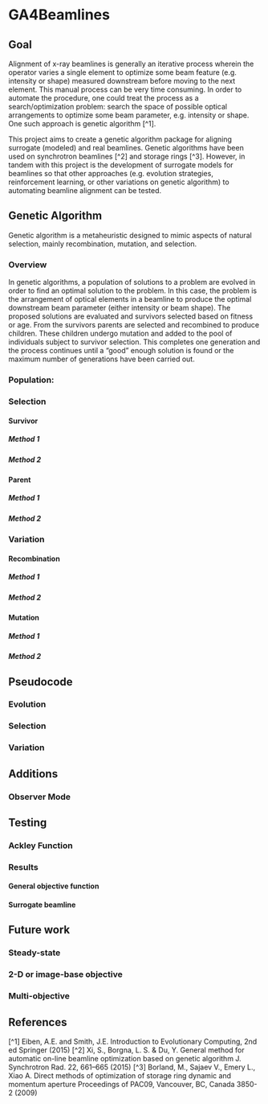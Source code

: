 # GA4Beamlines

## Goal 
Alignment of x-ray beamlines is generally an iterative process wherein the operator varies a single element to optimize some beam feature (e.g. intensity or shape) measured downstream before moving to the next element. This manual process can be very time consuming.  In order to automate the procedure, one could treat the process as a search/optimization problem: search the space of possible optical arrangements to optimize some beam parameter, e.g. intensity or shape. One such approach is genetic algorithm [^1]. 

This project aims to create a genetic algorithm package for aligning surrogate (modeled) and real beamlines. Genetic algorithms have been used on synchrotron beamlines [^2] and storage rings [^3]. However, in tandem with this project is the development of surrogate models for beamlines so that other approaches (e.g. evolution strategies, reinforcement learning, or other variations on genetic algorithm) to automating beamline alignment can be tested.

## Genetic Algorithm
Genetic algorithm is a metaheuristic designed to mimic aspects of natural selection, mainly recombination, mutation, and selection. 

### Overview
In genetic algorithms, a population of solutions to a problem are evolved in order to find an optimal solution to the problem.  In this case, the problem is the arrangement of optical elements in a beamline to produce the optimal downstream beam parameter (either intensity or beam shape). The proposed solutions are evaluated and survivors selected based on fitness or age. From the survivors parents are selected and recombined to produce children.  These children undergo mutation and added to the pool of individuals subject to survivor selection. This completes one generation and the process continues until a “good” enough solution is found or the maximum number of generations have been carried out.

### Population:

### Selection
#### Survivor
##### Method 1
##### Method 2

#### Parent
##### Method 1
##### Method 2

### Variation
#### Recombination
##### Method 1
##### Method 2

#### Mutation
##### Method 1
##### Method 2

## Pseudocode
### Evolution
### Selection
### Variation

## Additions
### Observer Mode

## Testing
### Ackley Function
### Results
#### General objective function
#### Surrogate beamline

## Future work
### Steady-state
### 2-D or image-base objective
### Multi-objective

## References
[^1] Eiben, A.E. and Smith, J.E. Introduction to Evolutionary Computing, 2nd ed Springer (2015)
[^2] Xi, S., Borgna, L. S. & Du, Y.  General method for automatic on-line beamline
optimization based on genetic algorithm J. Synchrotron Rad. 22, 661–665 (2015)
[^3] Borland, M., Sajaev  V., Emery L., Xiao A. Direct methods of optimization of storage ring dynamic and momentum aperture Proceedings of PAC09, Vancouver, BC, Canada 3850-2 (2009)
